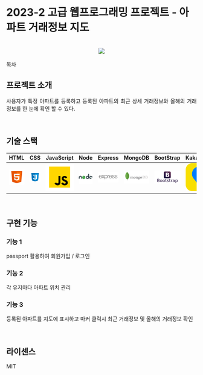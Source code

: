 # 2023-2 고급 웹프로그래밍 프로젝트 - 아파트 거래정보 지도

<p align="center">
  <br>
  <img src="./images/common/logo-sample.png">
  <br>
</p>

목차

## 프로젝트 소개

<p align="justify">
사용자가 특정 아파트를 등록하고 등록된 아파트의 최근 상세 거래정보와 올해의 거래 정보를 한 눈에 확인 할 수 있다.
</p>

<br>

## 기술 스택

|  HTML   |  CSS   | JavaScript |  Node   | Express      | MongoDB    | BootStrap    | KakaoMap                                 |
| :-----: | :----: | :--------: | :-----: | ------------ | ---------- | ------------ | ---------------------------------------- |
| ![html] | ![css] |   ![js]    | ![node] | ![expressjs] | ![mongodb] | ![bootstrap] | <img src="./images/stack/kakao_map.png"> |

<br>

## 구현 기능

### 기능 1

passport 활용하여 회원가입 / 로그인

### 기능 2

각 유저마다 아파트 위치 관리

### 기능 3

등록된 아파트를 지도에 표시하고 마커 클릭시 최근 거래정보 및 올해의 거래정보 확인

<br>

## 라이센스

MIT

<!-- Stack Icon Refernces -->

[html]: /images/stack/html.svg
[css]: /images/stack/css.svg
[js]: /images/stack/javascript.svg
[node]: /images/stack/node.svg
[expressjs]: /images/stack/expressjs.svg
[mongodb]: /images/stack/mongodb.svg
[bootstrap]: /images/stack/bootstrap.svg
